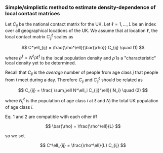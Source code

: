 ### Simple/simplistic method to estimate density-dependence of local contact matrices

Let $C_{ij}$ be the national contact matrix for the UK. Let $\ell=1,\dots,L$ be an index over all geographical locations of the UK. We assume that at location $\ell$, the local contact matrix $C^\ell_{ij}$ scales as

$$
C^\ell_{ij} = \frac{\rho^\ell}{\bar{\rho}} C_{ij} \quad (1)
$$

where $\rho^\ell = N^\ell / A^\ell$ is the local population density and $\bar{\rho}$ is a "characteristic" local density yet to be determined.

Recall that $C_{ij}$ is the *average* number of people from age class $j$ that people from $i$ meet during a day. Therefore $C_{ij}$ and $C^\ell_{ij}$ should be related as

$$
C_{ij} = \frac{ \sum_\ell N^\ell_i C_{ij}^\ell}{ N_i} \quad (2)
$$

where $N^\ell_i$ is the population of age class $i$ at $\ell$ and $N_i$ the total UK population of age class $i$.

Eq. 1 and 2 are compatible with each other iff

$$
\bar{\rho} = \frac{\rho^\ell}{L}
$$

so we set

$$
C^\ell_{ij} = \frac{\rho^\ell}{L} C_{ij}
$$
<!--stackedit_data:
eyJoaXN0b3J5IjpbLTEzNzk3NDY4MTgsNTcyNzY5Nzg3LDEwMj
Q1NzMwMTJdfQ==
-->